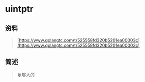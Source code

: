 # uintptr

## 资料

> [https://www.golangtc.com/t/525558fd320b5201ea00003c](https://www.golangtc.com/t/525558fd320b5201ea00003c)

## 简述

> 足够大的



